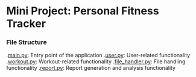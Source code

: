 # Mini Project: Personal Fitness Tracker
### File Structure
  .[main.py](./main.py): Entry point of the application
  .[user.py](./user.py): User-related functionality
  .[workout.py](./workout.py): Workout-related functionality
  .[file_handler.py](./file_hander.py): File handling functionality
  .[report.py](./report): Report generation and analysis functionality
